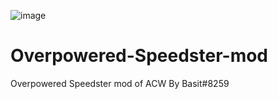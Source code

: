 ![image](https://raw.githubusercontent.com/Modraxis/Overpowered-Speedster-mod/main/SB%20overpowered%20speedster.png)
# Overpowered-Speedster-mod
Overpowered Speedster mod of ACW By Basit#8259
